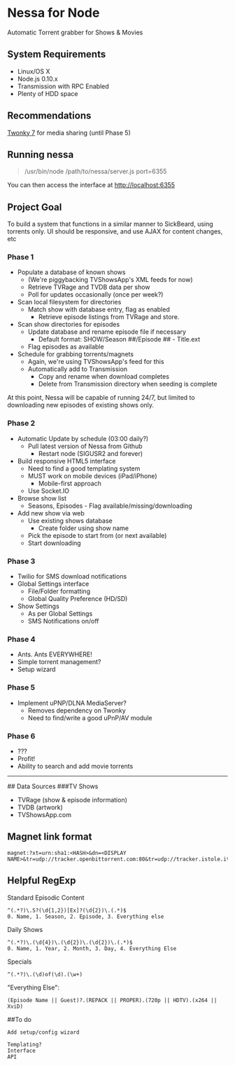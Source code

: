 # Nessa for Node
Automatic Torrent grabber for Shows & Movies

## System Requirements

- Linux/OS X
- Node.js 0.10.x
- Transmission with RPC Enabled
- Plenty of HDD space

## Recommendations

[Twonky 7](http://my.twonky.com/user/download) for media sharing (until Phase 5)

## Running nessa

> /usr/bin/node /path/to/nessa/server.js port=6355

You can then access the interface at [http://localhost:6355](http://localhost:6355)

## Project Goal

To build a system that functions in a similar manner to SickBeard, using torrents only.
UI should be responsive, and use AJAX for content changes, etc

### Phase 1
- Populate a database of known shows
	- (We're piggybacking TVShowsApp's XML feeds for now)
	- Retrieve TVRage and TVDB data per show
	- Poll for updates occasionally (once per week?)
- Scan local filesystem for directories
	- Match show with database entry, flag as enabled
		- Retrieve episode listings from TVRage and store.
- Scan show directories for episodes
	- Update database and rename episode file if necessary
		- Default format: SHOW/Season ##/Episode ## - Title.ext
	- Flag episodes as available
- Schedule for grabbing torrents/magnets
	- Again, we're using TVShowsApp's feed for this
	- Automatically add to Transmission
		- Copy and rename when download completes
		- Delete from Transmission directory when seeding is complete

At this point, Nessa will be capable of running 24/7, but limited to downloading new episodes of existing shows only.

### Phase 2
- Automatic Update by schedule (03:00 daily?)
	- Pull latest version of Nessa from Github
		- Restart node (SIGUSR2 and forever)
- Build responsive HTML5 interface
	- Need to find a good templating system
	- MUST work on mobile devices (iPad/iPhone)
		- Mobile-first approach
	- Use Socket.IO
- Browse show list
	- Seasons, Episodes - Flag available/missing/downloading
- Add new show via web
	- Use existing shows database
		- Create folder using show name
	- Pick the episode to start from (or next available)
	- Start downloading

### Phase 3
- Twilio for SMS download notifications
- Global Settings interface
	- File/Folder formatting
	- Global Quality Preference (HD/SD)
- Show Settings
	- As per Global Settings
	- SMS Notifications on/off

### Phase 4
- Ants. Ants EVERYWHERE!
- Simple torrent management?
- Setup wizard

### Phase 5
- Implement uPNP/DLNA MediaServer?
	- Removes dependency on Twonky
	- Need to find/write a good uPnP/AV module

### Phase 6
- ???
- Profit!
- Ability to search and add movie torrents

---

## Data Sources
###TV Shows

- TVRage (show & episode information)
- TVDB (artwork)
- TVShowsApp.com

## Magnet link format

	magnet:?xt=urn:sha1:<HASH>&dn=<DISPLAY NAME>&tr=udp://tracker.openbittorrent.com:80&tr=udp://tracker.istole.it:80...


## Helpful RegExp

Standard Episodic Content

	^(.*?)\.S?(\d{1,2})[Ex]?(\d{2})\.(.*)$  
	0. Name, 1. Season, 2. Episode, 3. Everything else
	
Daily Shows

	^(.*?)\.(\d{4})\.(\d{2})\.(\d{2})\.(.*)$  
	0. Name, 1. Year, 2. Month, 3. Day, 4. Everything Else

Specials

	^(.*?)\.(\d)of(\d).(\w+)

"Everything Else":
	
	(Episode Name || Guest)?.(REPACK || PROPER).(720p || HDTV).(x264 || XviD)


##To do

	Add setup/config wizard
	
	Templating?
	Interface
	API